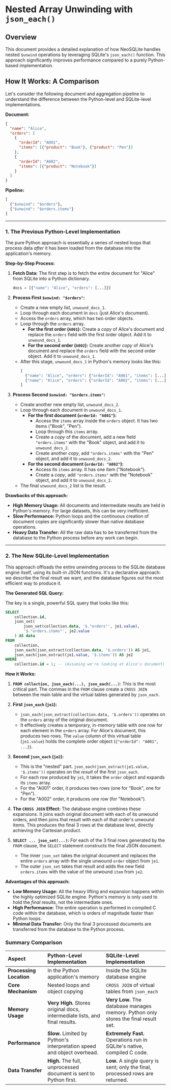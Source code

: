 # Nested Array Unwinding with `json_each()`

## Overview

This document provides a detailed explanation of how NeoSQLite handles nested `$unwind` operations by leveraging SQLite's `json_each()` function. This approach significantly improves performance compared to a purely Python-based implementation.

## How It Works: A Comparison

Let's consider the following document and aggregation pipeline to understand the difference between the Python-level and SQLite-level implementations.

**Document:**
```json
{
  "name": "Alice",
  "orders": [
    {
      "orderId": "A001",
      "items": [{"product": "Book"}, {"product": "Pen"}]
    },
    {
      "orderId": "A002",
      "items": [{"product": "Notebook"}]
    }
  ]
}
```

**Pipeline:**
```python
[
  {"$unwind": "$orders"},
  {"$unwind": "$orders.items"}
]
```

---

### 1. The Previous Python-Level Implementation

The pure Python approach is essentially a series of nested loops that process data *after* it has been loaded from the database into the application's memory.

**Step-by-Step Process:**

1.  **Fetch Data:** The first step is to fetch the entire document for "Alice" from SQLite into a Python dictionary.
    ```python
    docs = [{"name": "Alice", "orders": [...]}]
    ```

2.  **Process First `$unwind: "$orders"`:**
    *   Create a new empty list, `unwound_docs_1`.
    *   Loop through each document in `docs` (just Alice's document).
    *   Access the `orders` array, which has two order objects.
    *   Loop through the `orders` array.
        *   **For the first order (`A001`):** Create a *copy* of Alice's document and replace the `orders` field with the first order object. Add it to `unwound_docs_1`.
        *   **For the second order (`A002`):** Create another *copy* of Alice's document and replace the `orders` field with the second order object. Add it to `unwound_docs_1`.
    *   After this stage, `unwound_docs_1` in Python's memory looks like this:
        ```python
        [
          {"name": "Alice", "orders": {"orderId": "A001", "items": [...]}},
          {"name": "Alice", "orders": {"orderId": "A002", "items": [...]}}
        ]
        ```

3.  **Process Second `$unwind: "$orders.items"`:**
    *   Create another new empty list, `unwound_docs_2`.
    *   Loop through each document in `unwound_docs_1`.
        *   **For the first document (`orderId: "A001"`):**
            *   Access the `items` array inside the `orders` object. It has two items ("Book", "Pen").
            *   Loop through this `items` array.
            *   Create a *copy* of the document, add a new field `"orders.items"` with the "Book" object, and add it to `unwound_docs_2`.
            *   Create another *copy*, add `"orders.items"` with the "Pen" object, and add it to `unwound_docs_2`.
        *   **For the second document (`orderId: "A002"`):**
            *   Access its `items` array. It has one item ("Notebook").
            *   Create a *copy*, add `"orders.items"` with the "Notebook" object, and add it to `unwound_docs_2`.
    *   The final `unwound_docs_2` list is the result.

**Drawbacks of this approach:**
*   **High Memory Usage:** All documents and intermediate results are held in Python's memory. For large datasets, this can be very inefficient.
*   **Slow Performance:** Python loops and the continuous creation of document copies are significantly slower than native database operations.
*   **Heavy Data Transfer:** All the raw data has to be transferred from the database to the Python process before any work can begin.

---

### 2. The New SQLite-Level Implementation

This approach offloads the entire unwinding process to the SQLite database engine itself, using its built-in JSON functions. It's a declarative approach: we describe the final result we want, and the database figures out the most efficient way to produce it.

**The Generated SQL Query:**

The key is a single, powerful SQL query that looks like this:

```sql
SELECT
    collection.id,
    json_set(
        json_set(collection.data, '$."orders"', je1.value),
        '$."orders.items"', je2.value
    ) AS data
FROM
    collection,
    json_each(json_extract(collection.data, '$.orders')) AS je1,
    json_each(json_extract(je1.value, '$.items')) AS je2
WHERE
    collection.id = 1; -- (Assuming we're looking at Alice's document)
```

**How it Works:**

1.  **`FROM collection, json_each(...), json_each(...)`**: This is the most critical part. The commas in the `FROM` clause create a `CROSS JOIN` between the main table and the virtual tables generated by `json_each`.

2.  **First `json_each` (`je1`):**
    *   `json_each(json_extract(collection.data, '$.orders'))` operates on the `orders` array of the original document.
    *   It effectively creates a temporary, in-memory table with one row for each element in the `orders` array. For Alice's document, this produces two rows. The `value` column of this virtual table (`je1.value`) holds the complete order object (`{"orderId": "A001", ...}`).

3.  **Second `json_each` (`je2`):**
    *   This is the "nested" part. `json_each(json_extract(je1.value, '$.items'))` operates on the *result* of the first `json_each`.
    *   For each row produced by `je1`, it takes the `order` object and expands its `items` array.
    *   For the "A001" order, it produces two rows (one for "Book", one for "Pen").
    *   For the "A002" order, it produces one row (for "Notebook").

4.  **The `CROSS JOIN` Effect:** The database engine combines these expansions. It joins each original document with each of its unwound orders, and then joins that result with each of that order's unwound items. This produces the final 3 rows at the database level, directly achieving the Cartesian product.

5.  **`SELECT ... json_set(...)`:** For each of the 3 final rows generated by the `FROM` clause, the `SELECT` statement constructs the final JSON document.
    *   The inner `json_set` takes the original document and replaces the entire `orders` array with the single unwound `order` object from `je1`.
    *   The outer `json_set` takes that result and adds the new field `orders.items` with the value of the unwound `item` from `je2`.

**Advantages of this approach:**
*   **Low Memory Usage:** All the heavy lifting and expansion happens within the highly optimized SQLite engine. Python's memory is only used to hold the *final* results, not the intermediate ones.
*   **High Performance:** The entire operation is performed in compiled C code within the database, which is orders of magnitude faster than Python loops.
*   **Minimal Data Transfer:** Only the final 3 processed documents are transferred from the database to the Python process.

### Summary Comparison

| Aspect | Python-Level Implementation | SQLite-Level Implementation |
| :--- | :--- | :--- |
| **Processing Location** | In the Python application's memory | Inside the SQLite database engine |
| **Core Mechanism** | Nested loops and object copying | `CROSS JOIN` of virtual tables from `json_each` |
| **Memory Usage** | **Very High.** Stores original docs, intermediate lists, and final results. | **Very Low.** The database manages memory. Python only stores the final result set. |
| **Performance** | **Slow.** Limited by Python's interpretation speed and object overhead. | **Extremely Fast.** Operations run in SQLite's native, compiled C code. |
| **Data Transfer** | **High.** The full, unprocessed document is sent to Python first. | **Low.** A single query is sent; only the final, processed rows are returned. |
